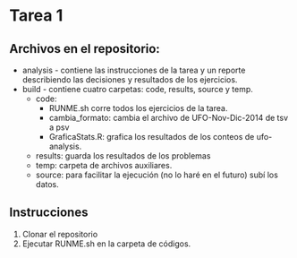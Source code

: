 # Tarea 1

## Archivos en el repositorio: 
* analysis - contiene las instrucciones de la tarea y un reporte describiendo las decisiones y resultados de los ejercicios.
* build - contiene cuatro carpetas: code, results, source y temp.
  * code: 
    * RUNME.sh corre todos los ejercicios de la tarea.
    * cambia_formato: cambia el archivo de UFO-Nov-Dic-2014 de tsv a psv
    * GraficaStats.R: grafica los resultados de los conteos de ufo-analysis.
  * results: guarda los resultados de los problemas
  * temp: carpeta de archivos auxiliares. 
  * source: para facilitar la ejecución (no lo haré en el futuro) subí los datos.
    
    
## Instrucciones
1. Clonar el repositorio
2. Ejecutar RUNME.sh en la carpeta de códigos.
